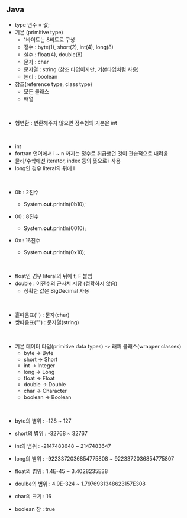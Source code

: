 ## Java

- type 변수 = 값;
- 기본 (primitive type)
  - 1바이트는 8비트로 구성
  - 정수 : byte(1), short(2), int(4), long(8)
  - 실수 : float(4), double(8)
  - 문자 : char
  - 문자열 : string (참조 타입이지만, 기본타입처럼 사용)
  - 논리 : boolean
- 참조(reference type, class type)
  - 모든 클래스
  - 배열

<br>

- 형변환 : 변환해주지 않으면 정수형의 기본은 int

<br>

- int
- fortran 언어에서 i ~ n 까지는 정수로 취급했던 것이 관습적으로 내려옴
- 물리/수학에선 iterator, index 등의 뜻으로 i 사용
- long인 경우 literal의 뒤에 l

<br>

- 0b : 2진수
  - System.**out**.println(0b10);

- 00 : 8진수
  - System.**out**.println(0010);

- 0x : 16진수
  - System.**out**.println(0x10);

<br>

- float인 경우 literal의 뒤에 f, F 붙임
- double : 이진수의 근사치 저장 (정확하지 않음)
  - 정확한 값은 BigDecimal 사용

<br>

- 홑따옴표('') : 문자(char)
- 쌍따옴표("") : 문자열(string)

<br>

- 기본 데이터 타입(primitive data types)	->	래퍼 클래스(wrapper classes) 
  - byte		->	Byte
  - short 	->	Short
  - int		->	Integer
  - long		->	Long
  - float		->	Float
  - double	->	Double
  - char		->	Character
  - boolean	->	Boolean

<br>

- byte의 볌위 : -128 ~ 127

- short의 볌위 : -32768 ~ 32767

- int의 볌위 : -2147483648 ~ 2147483647

- long의 볌위 : -9223372036854775808 ~ 9223372036854775807

- float의 볌위 : 1.4E-45 ~ 3.4028235E38

- doulbe의 볌위 : 4.9E-324 ~ 1.7976931348623157E308

- char의 크기 : 16

- boolean 참 : true